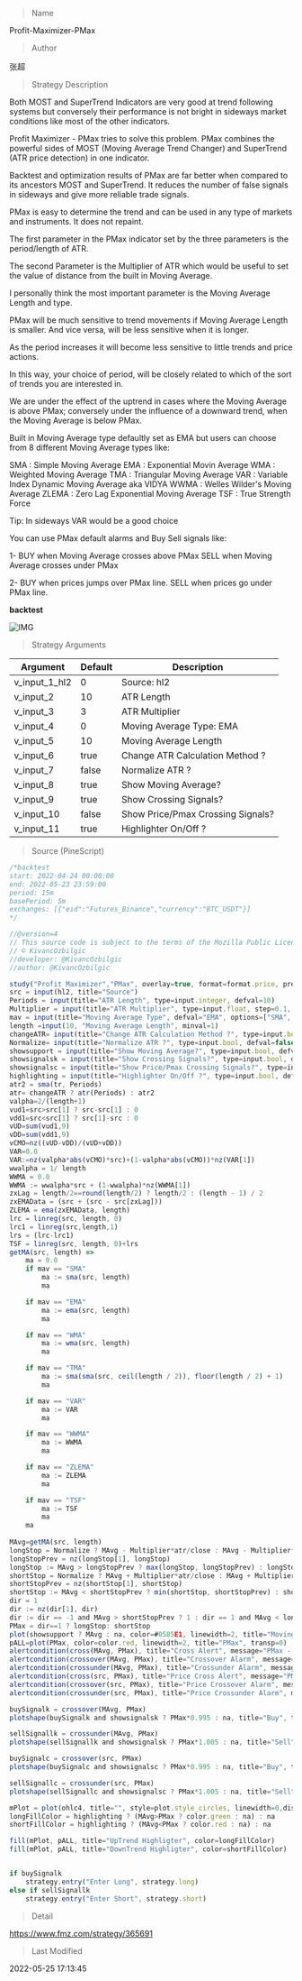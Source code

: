
> Name

Profit-Maximizer-PMax

> Author

张超

> Strategy Description


Both MOST and SuperTrend Indicators are very good at trend following systems but conversely their performance is not bright in sideways market conditions like most of the other indicators.

Profit Maximizer - PMax tries to solve this problem. PMax combines the powerful sides of MOST (Moving Average Trend Changer) and SuperTrend (ATR price detection) in one indicator.

Backtest and optimization results of PMax are far better when compared to its ancestors MOST and SuperTrend. It reduces the number of false signals in sideways and give more reliable trade signals.

PMax is easy to determine the trend and can be used in any type of markets and instruments. It does not repaint.

The first parameter in the PMax indicator set by the three parameters is the period/length of ATR.

The second Parameter is the Multiplier of ATR which would be useful to set the value of distance from the built in Moving Average.

I personally think the most important parameter is the Moving Average Length and type.

PMax will be much sensitive to trend movements if Moving Average Length is smaller. And vice versa, will be less sensitive when it is longer.

As the period increases it will become less sensitive to little trends and price actions.

In this way, your choice of period, will be closely related to which of the sort of trends you are interested in.

We are under the effect of the uptrend in cases where the Moving Average is above PMax;
conversely under the influence of a downward trend, when the Moving Average is below PMax.

Built in Moving Average type defaultly set as EMA but users can choose from 8 different Moving Average types like:

SMA : Simple Moving Average
EMA : Exponential Movin Average
WMA : Weighted Moving Average
TMA : Triangular Moving Average
VAR : Variable Index Dynamic Moving Average aka VIDYA
WWMA : Welles Wilder's Moving Average
ZLEMA : Zero Lag Exponential Moving Average
TSF : True Strength Force

Tip: In sideways VAR would be a good choice


You can use PMax default alarms and Buy Sell signals like:

1-
BUY when Moving Average crosses above PMax
SELL when Moving Average crosses under PMax

2-
BUY when prices jumps over PMax line.
SELL when prices go under PMax line.

**backtest**

 ![IMG](https://www.fmz.com/upload/asset/1311358660a7697b6f6.png) 

> Strategy Arguments



|Argument|Default|Description|
|----|----|----|
|v_input_1_hl2|0|Source: hl2|high|low|open|close|hlc3|hlcc4|ohlc4|
|v_input_2|10|ATR Length|
|v_input_3|3|ATR Multiplier|
|v_input_4|0|Moving Average Type: EMA|SMA|WMA|TMA|VAR|WWMA|ZLEMA|TSF|
|v_input_5|10|Moving Average Length|
|v_input_6|true|Change ATR Calculation Method ?|
|v_input_7|false|Normalize ATR ?|
|v_input_8|true|Show Moving Average?|
|v_input_9|true|Show Crossing Signals?|
|v_input_10|false|Show Price/Pmax Crossing Signals?|
|v_input_11|true|Highlighter On/Off ?|


> Source (PineScript)

``` javascript
/*backtest
start: 2022-04-24 00:00:00
end: 2022-05-23 23:59:00
period: 15m
basePeriod: 5m
exchanges: [{"eid":"Futures_Binance","currency":"BTC_USDT"}]
*/

//@version=4
// This source code is subject to the terms of the Mozilla Public License 2.0 at https://mozilla.org/MPL/2.0/
// © KivancOzbilgic
//developer: @KivancOzbilgic
//author: @KivancOzbilgic

study("Profit Maximizer","PMax", overlay=true, format=format.price, precision=2, resolution="")
src = input(hl2, title="Source")
Periods = input(title="ATR Length", type=input.integer, defval=10)
Multiplier = input(title="ATR Multiplier", type=input.float, step=0.1, defval=3.0)
mav = input(title="Moving Average Type", defval="EMA", options=["SMA", "EMA", "WMA", "TMA", "VAR", "WWMA", "ZLEMA", "TSF"])
length =input(10, "Moving Average Length", minval=1)
changeATR= input(title="Change ATR Calculation Method ?", type=input.bool, defval=true)
Normalize= input(title="Normalize ATR ?", type=input.bool, defval=false)
showsupport = input(title="Show Moving Average?", type=input.bool, defval=true)
showsignalsk = input(title="Show Crossing Signals?", type=input.bool, defval=true)
showsignalsc = input(title="Show Price/Pmax Crossing Signals?", type=input.bool, defval=false)
highlighting = input(title="Highlighter On/Off ?", type=input.bool, defval=true)
atr2 = sma(tr, Periods)
atr= changeATR ? atr(Periods) : atr2
valpha=2/(length+1)
vud1=src>src[1] ? src-src[1] : 0
vdd1=src<src[1] ? src[1]-src : 0
vUD=sum(vud1,9)
vDD=sum(vdd1,9)
vCMO=nz((vUD-vDD)/(vUD+vDD))
VAR=0.0
VAR:=nz(valpha*abs(vCMO)*src)+(1-valpha*abs(vCMO))*nz(VAR[1])
wwalpha = 1/ length
WWMA = 0.0
WWMA := wwalpha*src + (1-wwalpha)*nz(WWMA[1])
zxLag = length/2==round(length/2) ? length/2 : (length - 1) / 2
zxEMAData = (src + (src - src[zxLag]))
ZLEMA = ema(zxEMAData, length)
lrc = linreg(src, length, 0)
lrc1 = linreg(src,length,1)
lrs = (lrc-lrc1)
TSF = linreg(src, length, 0)+lrs
getMA(src, length) =>
    ma = 0.0
    if mav == "SMA"
        ma := sma(src, length)
        ma

    if mav == "EMA"
        ma := ema(src, length)
        ma

    if mav == "WMA"
        ma := wma(src, length)
        ma

    if mav == "TMA"
        ma := sma(sma(src, ceil(length / 2)), floor(length / 2) + 1)
        ma

    if mav == "VAR"
        ma := VAR
        ma

    if mav == "WWMA"
        ma := WWMA
        ma

    if mav == "ZLEMA"
        ma := ZLEMA
        ma

    if mav == "TSF"
        ma := TSF
        ma
    ma
    
MAvg=getMA(src, length)
longStop = Normalize ? MAvg - Multiplier*atr/close : MAvg - Multiplier*atr
longStopPrev = nz(longStop[1], longStop)
longStop := MAvg > longStopPrev ? max(longStop, longStopPrev) : longStop
shortStop = Normalize ? MAvg + Multiplier*atr/close : MAvg + Multiplier*atr
shortStopPrev = nz(shortStop[1], shortStop)
shortStop := MAvg < shortStopPrev ? min(shortStop, shortStopPrev) : shortStop
dir = 1
dir := nz(dir[1], dir)
dir := dir == -1 and MAvg > shortStopPrev ? 1 : dir == 1 and MAvg < longStopPrev ? -1 : dir
PMax = dir==1 ? longStop: shortStop
plot(showsupport ? MAvg : na, color=#0585E1, linewidth=2, title="Moving Avg Line")
pALL=plot(PMax, color=color.red, linewidth=2, title="PMax", transp=0)
alertcondition(cross(MAvg, PMax), title="Cross Alert", message="PMax - Moving Avg Crossing!")
alertcondition(crossover(MAvg, PMax), title="Crossover Alarm", message="Moving Avg BUY SIGNAL!")
alertcondition(crossunder(MAvg, PMax), title="Crossunder Alarm", message="Moving Avg SELL SIGNAL!")
alertcondition(cross(src, PMax), title="Price Cross Alert", message="PMax - Price Crossing!")
alertcondition(crossover(src, PMax), title="Price Crossover Alarm", message="PRICE OVER PMax - BUY SIGNAL!")
alertcondition(crossunder(src, PMax), title="Price Crossunder Alarm", message="PRICE UNDER PMax - SELL SIGNAL!")

buySignalk = crossover(MAvg, PMax)
plotshape(buySignalk and showsignalsk ? PMax*0.995 : na, title="Buy", text="Buy", location=location.absolute, style=shape.labelup, size=size.tiny, color=color.green, textcolor=color.white, transp=0)

sellSignallk = crossunder(MAvg, PMax)
plotshape(sellSignallk and showsignalsk ? PMax*1.005 : na, title="Sell", text="Sell", location=location.absolute, style=shape.labeldown, size=size.tiny, color=color.red, textcolor=color.white, transp=0)

buySignalc = crossover(src, PMax)
plotshape(buySignalc and showsignalsc ? PMax*0.995 : na, title="Buy", text="Buy", location=location.absolute, style=shape.labelup, size=size.tiny, color=#0F18BF, textcolor=color.white, transp=0)

sellSignallc = crossunder(src, PMax)
plotshape(sellSignallc and showsignalsc ? PMax*1.005 : na, title="Sell", text="Sell", location=location.absolute, style=shape.labeldown, size=size.tiny, color=#0F18BF, textcolor=color.white, transp=0)

mPlot = plot(ohlc4, title="", style=plot.style_circles, linewidth=0,display=display.none)
longFillColor = highlighting ? (MAvg>PMax ? color.green : na) : na
shortFillColor = highlighting ? (MAvg<PMax ? color.red : na) : na

fill(mPlot, pALL, title="UpTrend Highligter", color=longFillColor)
fill(mPlot, pALL, title="DownTrend Highligter", color=shortFillColor)


if buySignalk
    strategy.entry("Enter Long", strategy.long)
else if sellSignallk
    strategy.entry("Enter Short", strategy.short)
```

> Detail

https://www.fmz.com/strategy/365691

> Last Modified

2022-05-25 17:13:45
